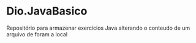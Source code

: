 # Dio.JavaBasico
Repositório para armazenar exercícios Java
alterando o conteudo de um arquivo de foram a local